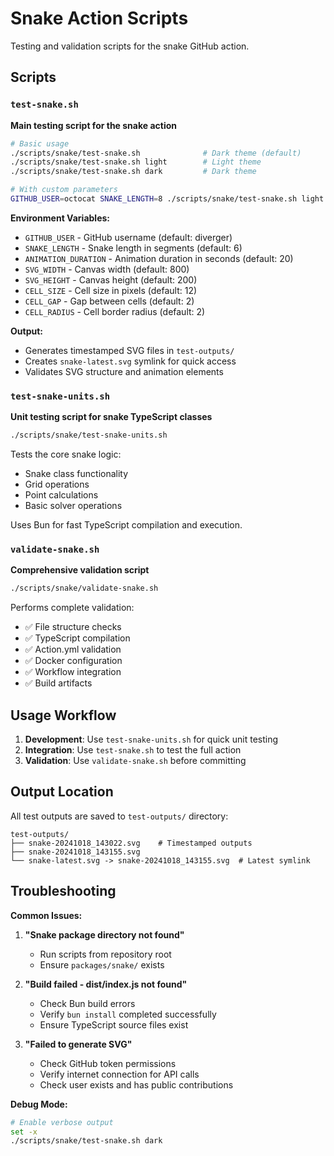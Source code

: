# Snake Action Scripts

Testing and validation scripts for the snake GitHub action.

## Scripts

### `test-snake.sh`
**Main testing script for the snake action**

```bash
# Basic usage
./scripts/snake/test-snake.sh              # Dark theme (default)
./scripts/snake/test-snake.sh light        # Light theme
./scripts/snake/test-snake.sh dark         # Dark theme

# With custom parameters
GITHUB_USER=octocat SNAKE_LENGTH=8 ./scripts/snake/test-snake.sh light
```

**Environment Variables:**
- `GITHUB_USER` - GitHub username (default: diverger)
- `SNAKE_LENGTH` - Snake length in segments (default: 6)
- `ANIMATION_DURATION` - Animation duration in seconds (default: 20)
- `SVG_WIDTH` - Canvas width (default: 800)
- `SVG_HEIGHT` - Canvas height (default: 200)
- `CELL_SIZE` - Cell size in pixels (default: 12)
- `CELL_GAP` - Gap between cells (default: 2)
- `CELL_RADIUS` - Cell border radius (default: 2)

**Output:**
- Generates timestamped SVG files in `test-outputs/`
- Creates `snake-latest.svg` symlink for quick access
- Validates SVG structure and animation elements

### `test-snake-units.sh`
**Unit testing script for snake TypeScript classes**

```bash
./scripts/snake/test-snake-units.sh
```

Tests the core snake logic:
- Snake class functionality
- Grid operations
- Point calculations
- Basic solver operations

Uses Bun for fast TypeScript compilation and execution.

### `validate-snake.sh`
**Comprehensive validation script**

```bash
./scripts/snake/validate-snake.sh
```

Performs complete validation:
- ✅ File structure checks
- ✅ TypeScript compilation
- ✅ Action.yml validation
- ✅ Docker configuration
- ✅ Workflow integration
- ✅ Build artifacts

## Usage Workflow

1. **Development**: Use `test-snake-units.sh` for quick unit testing
2. **Integration**: Use `test-snake.sh` to test the full action
3. **Validation**: Use `validate-snake.sh` before committing

## Output Location

All test outputs are saved to `test-outputs/` directory:
```text
test-outputs/
├── snake-20241018_143022.svg    # Timestamped outputs
├── snake-20241018_143155.svg
└── snake-latest.svg -> snake-20241018_143155.svg  # Latest symlink
```

## Troubleshooting

**Common Issues:**

1. **"Snake package directory not found"**
   - Run scripts from repository root
   - Ensure `packages/snake/` exists

2. **"Build failed - dist/index.js not found"**
   - Check Bun build errors
   - Verify `bun install` completed successfully
   - Ensure TypeScript source files exist

3. **"Failed to generate SVG"**
   - Check GitHub token permissions
   - Verify internet connection for API calls
   - Check user exists and has public contributions

**Debug Mode:**
```bash
# Enable verbose output
set -x
./scripts/snake/test-snake.sh dark
```